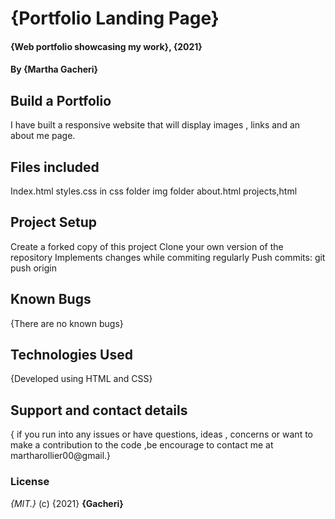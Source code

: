 # {Portfolio Landing Page}
#### {Web portfolio showcasing my work}, {2021}
#### By **{Martha Gacheri}**
## Build a Portfolio
I have built a responsive website that will display images , links and an about me page.
## Files included
Index.html
styles.css in css folder
img folder
about.html
projects,html
## Project Setup
Create a forked copy of this project
Clone your own version of the repository 
Implements changes while commiting regularly 
Push commits: git push origin 
## Known Bugs
{There are no known bugs}
## Technologies Used
{Developed using HTML and CSS}
## Support and contact details
{ if you run into any issues or have questions, ideas , concerns or want to make a contribution to the code ,be encourage  to contact me at martharollier00@gmail.}
### License
*{MIT.}* (c) {2021} **{Gacheri}**
  